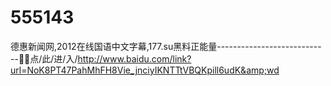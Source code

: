 # 555143
德惠新闻网,2012在线国语中文字幕,177.su黑料正能量----------------------------📘📘点/此/进/入/http://www.baidu.com/link?url=NoK8PT47PahMhFH8Vie_jnciyIKNTTtVBQKpill6udK&amp;wd
